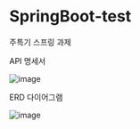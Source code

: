 # SpringBoot-test
주특기 스프링 과제

API 명세서

![image](https://github.com/ghdnjs18/SpringBoot-test/assets/70429434/9d20af83-6caa-437f-91b2-0e171d92c99d)

ERD 다이어그램

![image](https://files.slack.com/files-tmb/T01L2TNGW3T-F05QCTGB9LZ-799761fa97/image_720.png)



